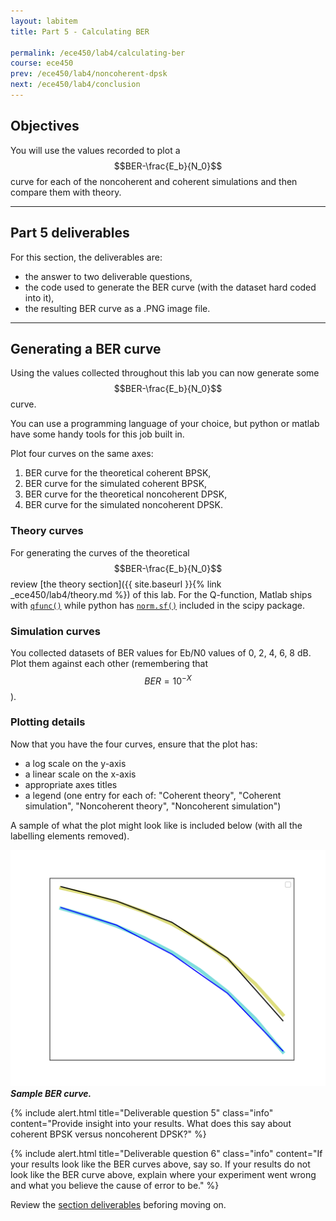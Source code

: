```yaml
---
layout: labitem
title: Part 5 - Calculating BER

permalink: /ece450/lab4/calculating-ber
course: ece450
prev: /ece450/lab4/noncoherent-dpsk
next: /ece450/lab4/conclusion
---
```


## Objectives

You will use the values recorded to plot a $$BER-\frac{E_b}{N_0}$$ curve for each of the noncoherent and coherent simulations and then compare them with theory.

---

## Part 5 deliverables

For this section, the deliverables are:

- the answer to two deliverable questions,
- the code used to generate the BER curve (with the dataset hard coded into it),
- the resulting BER curve as a .PNG image file.

---

## Generating a BER curve

Using the values collected throughout this lab you can now generate some $$BER-\frac{E_b}{N_0}$$ curve.

You can use a programming language of your choice, but python or matlab have some handy tools for this job built in.

Plot four curves on the same axes:

1. BER curve for the theoretical coherent BPSK,
2. BER curve for the simulated coherent BPSK,
3. BER curve for the theoretical noncoherent DPSK,
4. BER curve for the simulated noncoherent DPSK.

### Theory curves

For generating the curves of the theoretical $$BER-\frac{E_b}{N_0}$$ review [the theory section]({{ site.baseurl }}{% link _ece450/lab4/theory.md %}) of this lab. For the Q-function, Matlab ships with [`qfunc()`](https://www.mathworks.com/help/comm/ref/qfunc.html) while python has [`norm.sf()`](https://docs.scipy.org/doc/scipy-0.19.1/reference/generated/scipy.stats.norm.html) included in the scipy package.

### Simulation curves

You collected datasets of BER values for Eb/N0 values of 0, 2, 4, 6, 8 dB. Plot them against each other (remembering that $$BER=10^{-X}$$).

### Plotting details

Now that you have the four curves, ensure that the plot has:

- a log scale on the y-axis
- a linear scale on the x-axis
- appropriate axes titles
- a legend (one entry for each of: "Coherent theory", "Coherent simulation", "Noncoherent theory", "Noncoherent simulation")

A sample of what the plot might look like is included below (with all the labelling elements removed).

  ![BER-curve.png](figures/BER-curve.png)<br>
  __*Sample BER curve.*__

{% include alert.html title="Deliverable question 5" class="info" content="Provide insight into your results. What does this say about coherent BPSK versus noncoherent DPSK?" %}

{% include alert.html title="Deliverable question 6" class="info" content="If your results look like the BER curves above, say so. If your results do not look like the BER curve above, explain where your experiment went wrong and what you believe the cause of error to be." %}

Review the [section deliverables](#part-5-deliverables) beforing moving on.
